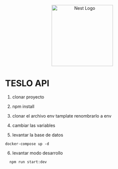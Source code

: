 <p align="center">
  <a href="http://nestjs.com/" target="blank"><img src="https://nestjs.com/img/logo-small.svg" width="200" alt="Nest Logo" /></a>
</p>

# TESLO API

1. clonar proyecto

2. npm install

3. clonar el archivo env tamplate renombrarlo a env

4. cambiar las variables

5. levantar la base de datos

```
docker-compose up -d
```

6. levantar modo desarrollo

```
  npm run start:dev
```
